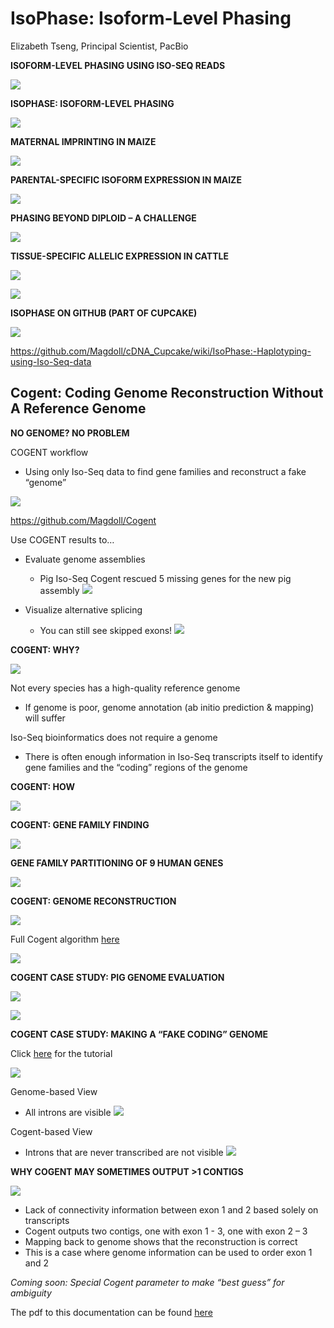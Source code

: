 # IsoPhase: Isoform-Level Phasing

Elizabeth Tseng, Principal Scientist, PacBio

**ISOFORM-LEVEL PHASING USING ISO-SEQ READS**

![](./figures/isophase1.PNG)

**ISOPHASE: ISOFORM-LEVEL PHASING**

![](./figures/isophase2.PNG)

**MATERNAL IMPRINTING IN MAIZE**

![](./figures/isophase3.PNG)

**PARENTAL-SPECIFIC ISOFORM EXPRESSION IN MAIZE**

![](./figures/isophase4.PNG)

**PHASING BEYOND DIPLOID – A CHALLENGE**

![](./figures/isophase5.PNG)

**TISSUE-SPECIFIC ALLELIC EXPRESSION IN CATTLE**

![](./figures/isophase6.PNG)

![](./figures/isophase7.PNG)

**ISOPHASE ON GITHUB (PART OF CUPCAKE)**

![](./figures/isophase8.PNG)

https://github.com/Magdoll/cDNA_Cupcake/wiki/IsoPhase:-Haplotyping-using-Iso-Seq-data

## Cogent: Coding Genome Reconstruction Without A Reference Genome

**NO GENOME? NO PROBLEM**

COGENT workflow
* Using only Iso-Seq data to find gene families and reconstruct a fake “genome”

![](./figures/isophase9.PNG)

https://github.com/Magdoll/Cogent

Use COGENT results to…
* Evaluate genome assemblies
  * Pig Iso-Seq Cogent rescued 5 missing genes for
the new pig assembly
![](./figures/isophase10.PNG)

* Visualize alternative splicing
  * You can still see skipped exons!
![](./figures/isophase11.PNG)

**COGENT: WHY?**

![](./figures/isophase12.PNG)

Not every species has a high-quality reference genome
* If genome is poor, genome annotation (ab initio prediction & mapping) will suffer

Iso-Seq bioinformatics does not require a genome
* There is often enough information in Iso-Seq transcripts itself to identify gene families and the “coding” regions of the genome

**COGENT: HOW**

![](./figures/isophase13.PNG)

**COGENT: GENE FAMILY FINDING**

![](./figures/isophase14.PNG)

**GENE FAMILY PARTITIONING OF 9 HUMAN GENES**

![](./figures/isophase15.PNG)

**COGENT: GENOME RECONSTRUCTION**

![](./figures/isophase16.PNG)

Full Cogent algorithm [here](https://github.com/Magdoll/Cogent)

![](./figures/isophase17.PNG)

**COGENT CASE STUDY: PIG GENOME EVALUATION**

![](./figures/isophase18.PNG)

![](./figures/isophase19.PNG)

**COGENT CASE STUDY: MAKING A “FAKE CODING” GENOME**

Click [here](https://github.com/Magdoll/Cogent/wiki/Tutorial%3A-Using-Cogent-to-collapse-redundant-transcripts-in-absence-of-genome) for the tutorial

![](./figures/isophase20.PNG)

Genome-based View
* All introns are visible
![](./figures/isophase21.PNG)

Cogent-based View
* Introns that are never transcribed are not visible
![](./figures/isophase22.PNG)

**WHY COGENT MAY SOMETIMES OUTPUT >1 CONTIGS**

![](./figures/isophase23.PNG)

- Lack of connectivity information between exon 1 and 2 based solely on transcripts
- Cogent outputs two contigs, one with exon 1 - 3, one with exon 2 – 3
- Mapping back to genome shows that the reconstruction is correct
- This is a case where genome information can be used to order exon 1 and 2

_Coming soon: Special Cogent parameter to make “best guess” for ambiguity_


The pdf to this documentation can be found [here](https://raw.githubusercontent.com/ucdavis-bioinformatics-training/ucdavis-bioinformatics-training.presentations/master/isoseq/liz/5-Liz-IsoPhase%20and%20Cogent.pdf)
